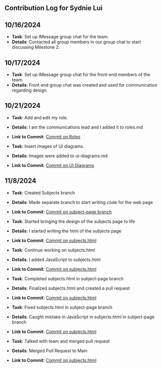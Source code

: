 ## Contribution Log for Sydnie Lui

## 10/16/2024
 - **Task**: Set up IMessage group chat for the team.
 - **Details**: Contacted all group members in our group chat to start discussing Milestone 2.

## 10/17/2024
 - **Task**: Set up IMessage group chat for the front-end members of the team.
 - **Details**: Front end group chat was created and used for communication regarding design.

## 10/21/2024
 - **Task**: Add and edit my role.
 - **Details**: I am the communications lead and I added it to roles.md
 - **Link to Commit**: [Commit on Roles](https://github.com/Madi3456/Group-15/blob/main/team/roles.md)

 - **Task**: Insert images of UI diagrams.
 - **Details**: Images were added to ui-diagrams.md
 - **Link to Commit**: [Commit on UI Diagrams](https://github.com/Madi3456/Group-15/blob/main/team/ui-diagrams.md)

## 11/8/2024
 - **Task**: Created Subjects branch
 - **Details**: Made separate branch to start writing code for the web page
 - **Link to Commit**: [Commit on subject-page branch](https://github.com/Madi3456/Group-15/blob/main/project/pages/subjects.html)

 - **Task**: Started bringing the design of the subjects page to life
 - **Details**: I started writing the html of the subjects page
 - **Link to Commit**: [Commit on subjects.html](https://github.com/Madi3456/Group-15/pull/34/commits/6d10bb410c3b1a86c00f636b63ea201287afc5ab)

 - **Task**: Continue working on subjects.html
 - **Details**: I added JavaScript to subjects.html
 - **Link to Commit**: [Commit on subjects.html](https://github.com/Madi3456/Group-15/pull/34/commits/4eed31fa90ad793fafe927f2a51024b5403e89f1)

 - **Task**: Completed subjects.html in subject-page branch
 - **Details**: Finalized subjects.html and created a pull request
 - **Link to Commit**: [Commit on subjects.html](https://github.com/Madi3456/Group-15/pull/34)

 - **Task**: Fixed subjects.html in subject-page branch
 - **Details**: Caught mistake in JavaScript in subjects.html in subject-page branch
 - **Link to Commit**: [Commit on subjects.html](https://github.com/Madi3456/Group-15/pull/34/commits/e79219f4bcc83b91f0302aa885a39fbe325c0e84)

 - **Task**: Talked with team and merged pull request
 - **Details**: Merged Pull Request to Main
 - **Link to Commit**: [Commit on subjects.html](https://github.com/Madi3456/Group-15/pull/34)



